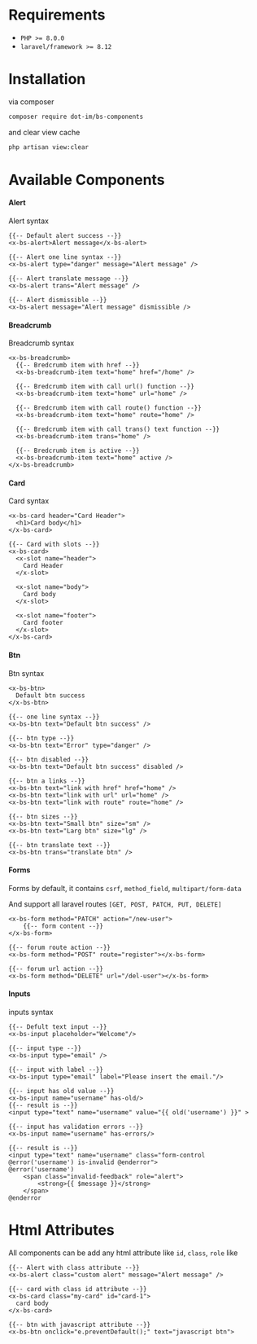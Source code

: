# Requirements
* ``PHP >= 8.0.0``
* ``laravel/framework >= 8.12``

# Installation
via composer

```bash
composer require dot-im/bs-components
```

and clear view cache

```bash
php artisan view:clear
```

# Available Components

#### Alert
Alert syntax

```blade
{{-- Default alert success --}}
<x-bs-alert>Alert message</x-bs-alert>

{{-- Alert one line syntax --}}
<x-bs-alert type="danger" message="Alert message" />

{{-- Alert translate message --}}
<x-bs-alert trans="Alert message" />

{{-- Alert dismissible --}}
<x-bs-alert message="Alert message" dismissible />
```

#### Breadcrumb
Breadcrumb syntax

```blade
<x-bs-breadcrumb>
  {{-- Bredcrumb item with href --}}
  <x-bs-breadcrumb-item text="home" href="/home" />
  
  {{-- Bredcrumb item with call url() function --}}
  <x-bs-breadcrumb-item text="home" url="home" />
  
  {{-- Bredcrumb item with call route() function --}}
  <x-bs-breadcrumb-item text="home" route="home" />
  
  {{-- Bredcrumb item with call trans() text function --}}
  <x-bs-breadcrumb-item trans="home" />
  
  {{-- Bredcrumb item is active --}}
  <x-bs-breadcrumb-item text="home" active />
</x-bs-breadcrumb>
```

#### Card
Card syntax

```blade
<x-bs-card header="Card Header">
  <h1>Card body</h1>
</x-bs-card>

{{-- Card with slots --}}
<x-bs-card>
  <x-slot name="header">
    Card Header
  </x-slot>
  
  <x-slot name="body">
    Card body
  </x-slot>
  
  <x-slot name="footer">
    Card footer
  </x-slot>
</x-bs-card>
```

#### Btn
Btn syntax

```blade
<x-bs-btn>
  Default btn success
</x-bs-btn>

{{-- one line syntax --}}
<x-bs-btn text="Default btn success" />

{{-- btn type --}}
<x-bs-btn text="Error" type="danger" />

{{-- btn disabled --}}
<x-bs-btn text="Default btn success" disabled />

{{-- btn a links --}}
<x-bs-btn text="link with href" href="home" />
<x-bs-btn text="link with url" url="home" />
<x-bs-btn text="link with route" route="home" />

{{-- btn sizes --}}
<x-bs-btn text="Small btn" size="sm" />
<x-bs-btn text="Larg btn" size="lg" />

{{-- btn translate text --}}
<x-bs-btn trans="translate btn" />
```

#### Forms
Forms by default, it contains ``csrf``, ``method_field``, ``multipart/form-data``

And support all laravel routes ``[GET, POST, PATCH, PUT, DELETE]``
```blade
<x-bs-form method="PATCH" action="/new-user">
    {{-- form content --}}
</x-bs-form>

{{-- forum route action --}}
<x-bs-form method="POST" route="register"></x-bs-form>

{{-- forum url action --}}
<x-bs-form method="DELETE" url="/del-user"></x-bs-form>
```
#### Inputs
inputs syntax

```blade
{{-- Defult text input --}}
<x-bs-input placeholder="Welcome"/>

{{-- input type --}}
<x-bs-input type="email" />

{{-- input with label --}}
<x-bs-input type="email" label="Please insert the email."/>

{{-- input has old value --}}
<x-bs-input name="username" has-old/>
{{-- result is --}}
<input type="text" name="username" value="{{ old('username') }}" >

{{-- input has validation errors --}}
<x-bs-input name="username" has-errors/>

{{-- result is --}}
<input type="text" name="username" class="form-control @error('username') is-invalid @enderror">
@error('username')
    <span class="invalid-feedback" role="alert">
        <strong>{{ $message }}</strong>
    </span>
@enderror
```

# Html Attributes

All components can be add any html attribute like ``id``, ``class``, ``role`` like

```blade
{{-- Alert with class attribute --}}
<x-bs-alert class="custom alert" message="Alert message" />

{{-- card with class id attribute --}}
<x-bs-card class="my-card" id="card-1">
  card body
</x-bs-card>

{{-- btn with javascript attribute --}}
<x-bs-btn onclick="e.preventDefault();" text="javascript btn">
```
